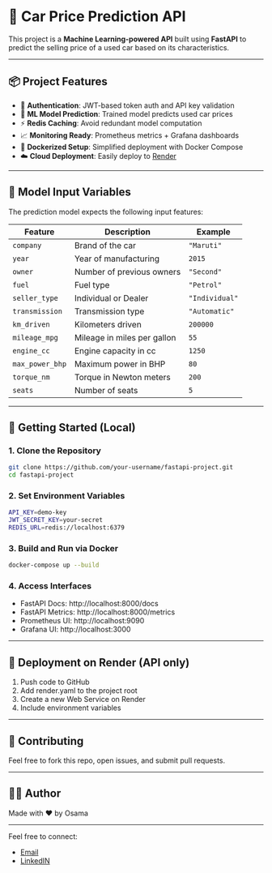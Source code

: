 # 🚗 Car Price Prediction API

This project is a **Machine Learning-powered API** built using **FastAPI** to predict the selling price of a used car based on its characteristics.

---

## 📦 Project Features

- 🔐 **Authentication**: JWT-based token auth and API key validation
- 🧠 **ML Model Prediction**: Trained model predicts used car prices
- ⚡ **Redis Caching**: Avoid redundant model computation
- 📈 **Monitoring Ready**: Prometheus metrics + Grafana dashboards
- 🐳 **Dockerized Setup**: Simplified deployment with Docker Compose
- ☁️ **Cloud Deployment**: Easily deploy to [Render](https://render.com)

---

## 🧠 Model Input Variables

The prediction model expects the following input features:

| Feature           | Description                          | Example         |
|------------------|--------------------------------------|-----------------|
| `company`         | Brand of the car                     | `"Maruti"`      |
| `year`            | Year of manufacturing                | `2015`          |
| `owner`           | Number of previous owners            | `"Second"`      |
| `fuel`            | Fuel type                            | `"Petrol"`      |
| `seller_type`     | Individual or Dealer                 | `"Individual"`  |
| `transmission`    | Transmission type                    | `"Automatic"`   |
| `km_driven`       | Kilometers driven                    | `200000`        |
| `mileage_mpg`     | Mileage in miles per gallon          | `55`            |
| `engine_cc`       | Engine capacity in cc                | `1250`          |
| `max_power_bhp`   | Maximum power in BHP                 | `80`            |
| `torque_nm`       | Torque in Newton meters              | `200`           |
| `seats`           | Number of seats                      | `5`             |

---

## 🚀 Getting Started (Local)

### 1. Clone the Repository

```bash
git clone https://github.com/your-username/fastapi-project.git
cd fastapi-project
```

### 2. Set Environment Variables

```bash
API_KEY=demo-key
JWT_SECRET_KEY=your-secret
REDIS_URL=redis://localhost:6379
```

### 3. Build and Run via Docker

```bash
docker-compose up --build
```

### 4. Access Interfaces

- FastAPI Docs: http://localhost:8000/docs
- FastAPI Metrics: http://localhost:8000/metrics
- Prometheus UI: http://localhost:9090
- Grafana UI: http://localhost:3000

---

## 🚀 Deployment on Render (API only)

1. Push code to GitHub
2. Add render.yaml to the project root
3. Create a new Web Service on Render
4. Include environment variables

---

## 🤝 Contributing

Feel free to fork this repo, open issues, and submit pull requests.

---

## 👨‍💻 Author

Made with ❤️ by Osama 

---


Feel free to connect:
- [Email](shabihosama@gmail.com)
- [LinkedIN](https://www.linkedin.com/in/osama-shabih-0b922b28a/)














































 
